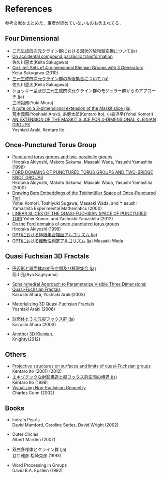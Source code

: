 # References
参考文献をまとめた．筆者が読めていないものも含まれてる．
## Four Dimensional
- 二元生成四次元クライン群における潜伏的放物型変換について(ja)
- [On accidental compound parabolic transformation](http://www.kurims.kyoto-u.ac.jp/~kyodo/kokyuroku/contents/pdf/1660-02.pdf)  
佐久川恵太(Keita Sakugawa)
- [On Limit Sets of 4-dimensional Kleinian Groups with 3 Generators](https://projecteuclid.org/download/pdf_1/euclid.tjm/1279719585)  
Keita Sakugawa (2010)
- [三元生成四次元クライン群の極限集合について (ja)](http://repository.kulib.kyoto-u.ac.jp/dspace/bitstream/2433/81285/1/1571-12.pdf)  
佐久川恵太(Keita Sakugawa)
- ショッキー型及び三元生成四次元クライン群のモジュラー群からのアプローチ  (ja)  
三浦裕輝(Yuki Miura)
- [A note on a 3-dimensional extension of the Maskit slice (ja)](http://www.math.nagoya-u.ac.jp/~itoken/rims/rims06-12.pdf)  
荒木義昭(Yoshiaki Araki), 糸健太郎(Kentaro Ito), 小森洋平(Yohei Komori)
- [AN EXTENSION OF THE MASKIT SLICE FOR 4-DIMENSIONAL KLEINIAN GROUPS](http://www.ams.org/journals/ecgd/2008-12-14/S1088-4173-08-00187-2/S1088-4173-08-00187-2.pdf)  
Yoshiaki Araki, Kentaro Ito

## Once-Punctured Torus Group
- [Punctured torus groups and two-parabolic groups](http://repository.kulib.kyoto-u.ac.jp/dspace/bitstream/2433/62463/1/1065-8.pdf)  
Hirotaka Akiyoshi, Makoto Sakuma, Masaaki Wada, Yasushi Yamashita (1998)
- [FORD DOMAINS OF PUNCTURED TORUS GROUPS AND TWO-BRIDGE KNOT GROUPS](http://www.kurims.kyoto-u.ac.jp/~kyodo/kokyuroku/contents/pdf/1163-9.pdf)  
Hirotaka Akiyoshi, Makoto Sakuma, Masaaki Wada, Yasushi Yamashita (2000)
- [Drawing Bers Embeddings of the Teichmüller Space of Once-Punctured Tori](https://projecteuclid.org/download/pdf_1/euclid.em/1150476903)  
Yohei Komori, Toshiyuki Sugawa, Masaaki Wada, and Y asushi Yamashita
Experimental Mathematics (2000)
- [LINEAR SLICES OF THE QUASI-FUCHSIAN SPACE OF PUNCTURED TORI](http://www.ams.org/journals/ecgd/2012-16-05/S1088-4173-2012-00237-8/S1088-4173-2012-00237-8.pdf)
Yohei Komori and Yashushi Yamashita (2012)
- [On the Ford domains of once-punctured torus groups](http://repository.kulib.kyoto-u.ac.jp/dspace/bitstream/2433/63218/1/1104-8.pdf)  
Hirotaka Akiyoshi (1999)
- [OPTiにおける極限集合描画アルゴリズム (ja)]()
- [OPTiにおける離散性判定アルゴリズム (ja)](http://repository.kulib.kyoto-u.ac.jp/dspace/bitstream/2433/42172/1/1270_08.pdf)
Masaaki Wada

## Quasi Fuchsian 3D Fractals
- [円辺形と球面体の変形空間及び極限集合 (ja)](http://www.cajpn.org/refs/thesis/16M-Kageyama.pdf)  
蔭山亮(Ryo Kageyama)
- [Sphairahedral Approach to Parameterize Visible Three Dimensional Quasi-Fuchsian Fractals](https://www.researchgate.net/publication/4023738_Sphairahedral_approach_to_parameterize_visible_three_dimensional_quasi-fuchsian_fractals)  
Kazushi Ahara, Yoshiaki Araki(2003)
- [Materializing 3D Quasi-Fuchsian Fractals](http://www.scipress.org/journals/forma/pdf/2101/21010019.pdf)  
Yoshiaki Araki (2006)
- [球面体と３次元擬フックス群 (ja)](http://www.kurims.kyoto-u.ac.jp/~kyodo/kokyuroku/contents/pdf/1329-14.pdf)  
Kazushi Ahara (2003)

- [Another 3D Kleinian.](http://www.fractalforums.com/ifs-iterated-function-systems/another-3d-kleinian/)  
Knighty(2012)

## Others
- [Projective structures on surfaces and limits of quasi-Fuchsian groups](http://www.math.nagoya-u.ac.jp/~itoken/rims/rims00-12.pdf)
Kentaro Ito (2001)
(2012)
- [エキゾチックな射影構造と擬フックス群空間の境界 (js)](http://repository.kulib.kyoto-u.ac.jp/dspace/handle/2433/62462)  
Kentaro Ito (1998)
- [Visualizing Non-Euclidean Geometry](http://citeseerx.ist.psu.edu/viewdoc/summary?doi=10.1.1.471.9612)  
Charles Gunn (2002)

## Books
- Indra's Pearls  
David Mumford, Caroline Series, David Wright (2002)

- Outer Circles  
Albert Marden (2007)

- 双曲多様体とクライン群 (ja)  
谷口雅彦 松崎克彦 (1993)

- Word Processing in Groups  
David B.A. Epstein (1992)
